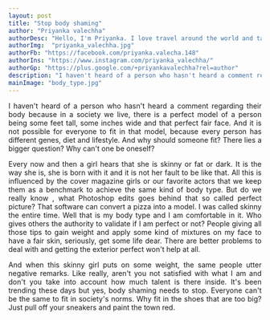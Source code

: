 ```yaml
---
layout: post
title: "Stop body shaming"
author: "Priyanka valechha"
authorDesc: "Hello, I'm Priyanka. I love travel around the world and take photos of landscapes and local people."
authorImg:  "priyanka_valechha.jpg"
authorFb: "https://facebook.com/priyanka.valecha.148"
authorIns: "https://www.instagram.com/priyanka_valechha/"
authorGp: "https://plus.google.com/+priyankavalechha?rel=author"
description: "I haven't heard of a person who hasn't heard a comment regarding their body because in a society we live, there is a perfect model of a person being some feet tall, some inches wide and that perfect fair face. And it is not possible for everyone to fit in that model, because ....."
mainImage: "body_type.jpg"
---
```

<p style="text-align: justify;">
I haven't heard of a person who hasn't heard a comment regarding their body because in a society we live, there is a perfect model of a person being some feet tall, some inches wide and that perfect fair face. And it is not possible for everyone to fit in that model, because every person has different genes, diet and lifestyle. And why should someone fit? There lies a bigger question? Why can't one be oneself? 
</p>
<p style="text-align: justify;">
Every now and then a girl hears that she is skinny or fat or dark. It is the way she is, she is born with it and it is not her fault to be like that. All this is influenced by the cover magazine girls or our favorite actors that we keep them as a benchmark to achieve the same kind of body type. But do we really know , what Photoshop edits goes behind that so called perfect picture? That software can convert a pizza into a model. 
I was called skinny the entire time. Well that is my body type and I am comfortable in it. Who gives others the authority to validate if I am perfect or not? People giving all those tips to gain weight and apply some kind of mixtures on my face to have a fair skin, seriously, get some life dear. There are better problems to deal with and getting the exterior perfect won't help at all.
</p>
<p style="text-align: justify;">
And when this skinny girl puts on some weight, the same people utter negative remarks. Like really, aren't you not satisfied with what I am and don't you take into account how much talent is there inside. 
It's been trending these days but yes, body shaming needs to stop. Everyone can't be the same to fit in society's norms. Why fit in the shoes that are too big? Just pull off your sneakers and paint the town red. 
</p>
